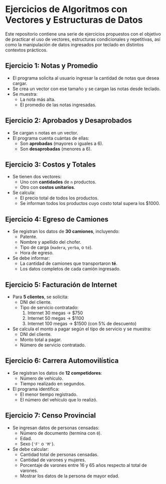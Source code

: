 # Ejercicios de Algoritmos con Vectores y Estructuras de Datos

Este repositorio contiene una serie de ejercicios propuestos con el objetivo de practicar el uso de vectores, estructuras condicionales y repetitivas, así como la manipulación de datos ingresados por teclado en distintos contextos prácticos.

## Ejercicio 1: Notas y Promedio
- El programa solicita al usuario ingresar la cantidad de notas que desea cargar.
- Se crea un vector con ese tamaño y se cargan las notas desde teclado.
- Se muestra:
  - La nota más alta.
  - El promedio de las notas ingresadas.

## Ejercicio 2: Aprobados y Desaprobados
- Se cargan `n` notas en un vector.
- El programa cuenta cuántas de ellas:
  - Son **aprobadas** (mayores o iguales a 6).
  - Son **desaprobadas** (menores a 6).

## Ejercicio 3: Costos y Totales
- Se tienen dos vectores:
  - Uno con **cantidades** de `n` productos.
  - Otro con **costos unitarios**.
- Se calcula:
  - El precio total de todos los productos.
  - Se informan todos los productos cuyo costo total supera los $1000.

## Ejercicio 4: Egreso de Camiones
- Se registran los datos de **30 camiones**, incluyendo:
  - Patente.
  - Nombre y apellido del chofer.
  - Tipo de carga (`madera`, `yerba`, o `té`).
  - Hora de egreso.
- Se debe informar:
  - La cantidad de camiones que transportaron **té**.
  - Los datos completos de cada camión ingresado.

## Ejercicio 5: Facturación de Internet
- Para **5 clientes**, se solicita:
  - DNI del cliente.
  - Tipo de servicio contratado:
    1. Internet 30 megas → $750  
    2. Internet 50 megas → $1100  
    3. Internet 100 megas → $1500 (con 5% de descuento)
- Se calcula el monto a pagar según el tipo de servicio y se muestra:
  - DNI del cliente.
  - Monto total a pagar.
  - Número de servicio contratado.

## Ejercicio 6: Carrera Automovilística
- Se registran los datos de **12 competidores**:
  - Número de vehículo.
  - Tiempo realizado en segundos.
- El programa identifica:
  - El menor tiempo registrado.
  - El número del vehículo que lo realizó.

## Ejercicio 7: Censo Provincial
- Se ingresan datos de personas censadas:
  - Número de documento (termina con `0`).
  - Edad.
  - Sexo (`'F'` o `'M'`).
- Se debe calcular:
  - Cantidad total de personas censadas.
  - Cantidad de varones y mujeres.
  - Porcentaje de varones entre 16 y 65 años respecto al total de varones.
  - Mostrar los datos de la persona de mayor edad.
